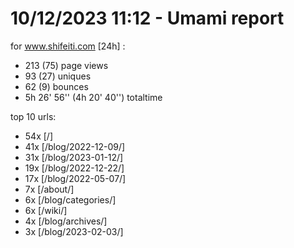 # 10/12/2023 11:12 - Umami report
for www.shifeiti.com [24h] :

 - 213 (75) page views
 - 93 (27) uniques
 - 62 (9) bounces
 - 5h 26' 56'' (4h 20' 40'') totaltime


top 10 urls:
 - 54x [/]
 - 41x [/blog/2022-12-09/]
 - 31x [/blog/2023-01-12/]
 - 19x [/blog/2022-12-22/]
 - 17x [/blog/2022-05-07/]
 - 7x [/about/]
 - 6x [/blog/categories/]
 - 6x [/wiki/]
 - 4x [/blog/archives/]
 - 3x [/blog/2023-02-03/]


